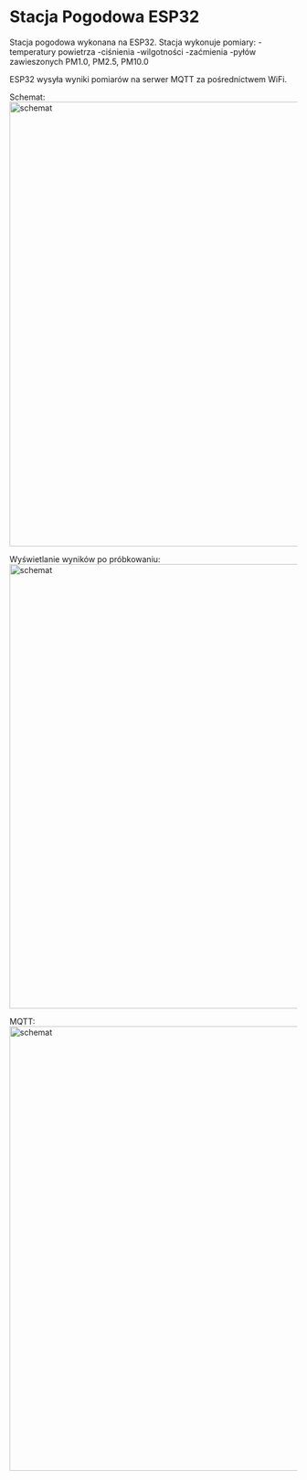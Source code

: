 # Stacja Pogodowa ESP32
Stacja pogodowa wykonana na ESP32.
Stacja wykonuje pomiary:
-temperatury powietrza
-ciśnienia
-wilgotności
-zaćmienia
-pyłów zawieszonych PM1.0, PM2.5, PM10.0

ESP32 wysyła wyniki pomiarów na serwer MQTT za pośrednictwem WiFi.

Schemat:
<img width="778" alt="schemat" src="https://github.com/MeHow2k/StacjaPogodowaESP32/assets/128099721/41b71383-798c-4093-ba26-a4071357dd5b">



Wyświetlanie wyników po próbkowaniu:
<img width="778" alt="schemat" src="https://github.com/MeHow2k/StacjaPogodowaESP32/assets/128099721/0adc65cc-2447-4aba-b90e-2575f3a1f5e3">

MQTT:
<img width="778" alt="schemat" src="https://github.com/MeHow2k/StacjaPogodowaESP32/assets/128099721/db057a54-2ed6-450b-8ae6-7031942483c4">

